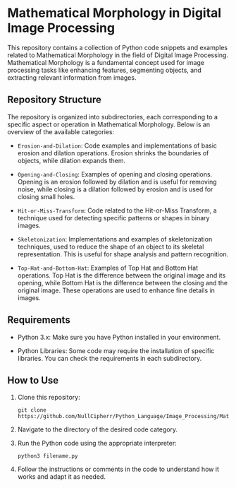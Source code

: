 # **Mathematical Morphology in Digital Image Processing**

This repository contains a collection of Python code snippets and examples related to Mathematical Morphology in the field of Digital Image Processing. Mathematical Morphology is a fundamental concept used for image processing tasks like enhancing features, segmenting objects, and extracting relevant information from images.

## Repository Structure

The repository is organized into subdirectories, each corresponding to a specific aspect or operation in Mathematical Morphology. Below is an overview of the available categories:

- `Erosion-and-Dilation`: Code examples and implementations of basic erosion and dilation operations. Erosion shrinks the boundaries of objects, while dilation expands them.

- `Opening-and-Closing`: Examples of opening and closing operations. Opening is an erosion followed by dilation and is useful for removing noise, while closing is a dilation followed by erosion and is used for closing small holes.

- `Hit-or-Miss-Transform`: Code related to the Hit-or-Miss Transform, a technique used for detecting specific patterns or shapes in binary images.

- `Skeletonization`: Implementations and examples of skeletonization techniques, used to reduce the shape of an object to its skeletal representation. This is useful for shape analysis and pattern recognition.

- `Top-Hat-and-Bottom-Hat`: Examples of Top Hat and Bottom Hat operations. Top Hat is the difference between the original image and its opening, while Bottom Hat is the difference between the closing and the original image. These operations are used to enhance fine details in images.

## Requirements

- Python 3.x: Make sure you have Python installed in your environment.

- Python Libraries: Some code may require the installation of specific libraries. You can check the requirements in each subdirectory.

## How to Use

1. Clone this repository:

    ```
    git clone https://github.com/NullCipherr/Python_Language/Image_Processing/Mathematical_Morphology.git
    ```

2. Navigate to the directory of the desired code category.

3. Run the Python code using the appropriate interpreter:

    ```
    python3 filename.py
    ```

4. Follow the instructions or comments in the code to understand how it works and adapt it as needed.
